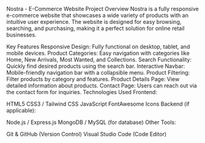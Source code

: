 Nostra - E-Commerce Website
Project Overview
Nostra is a fully responsive e-commerce website that showcases a wide variety of products with an intuitive user experience. The website is designed for easy browsing, searching, and purchasing, making it a perfect solution for online retail businesses.

Key Features
Responsive Design: Fully functional on desktop, tablet, and mobile devices.
Product Categories: Easy navigation with categories like Home, New Arrivals, Most Wanted, and Collections.
Search Functionality: Quickly find desired products using the search bar.
Interactive Navbar: Mobile-friendly navigation bar with a collapsible menu.
Product Filtering: Filter products by category and features.
Product Details Page: View detailed information about products.
Contact Page: Users can reach out via the contact form for inquiries.
Technologies Used
Frontend:

HTML5
CSS3 / Tailwind CSS
JavaScript
FontAwesome Icons
Backend (if applicable):

Node.js / Express.js
MongoDB / MySQL (for database)
Other Tools:

Git & GitHub (Version Control)
Visual Studio Code (Code Editor)
